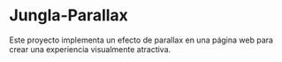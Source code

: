 # Jungla-Parallax
Este proyecto implementa un efecto de parallax en una página web para crear una experiencia visualmente atractiva.
